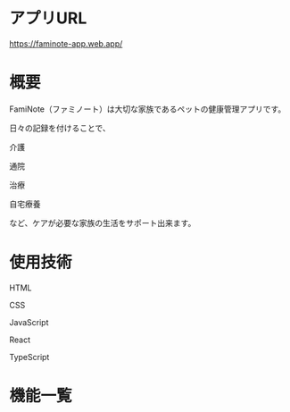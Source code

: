 # アプリURL
https://faminote-app.web.app/

# 概要
FamiNote（ファミノート）は大切な家族であるペットの健康管理アプリです。

日々の記録を付けることで、

介護

通院

治療

自宅療養

など、ケアが必要な家族の生活をサポート出来ます。

# 使用技術
HTML

CSS

JavaScript

React

TypeScript


# 機能一覧

